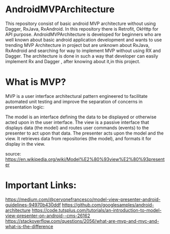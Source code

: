 # AndroidMVPArchitecture
This repository consist of basic android MVP architecture without using Dagger, RxJava, RxAndroid. In this repository there is Retrofit, OkHttp for API purpose. 
AndroidMVPArchitecture is developed for beginners who are well known about basic android application development and wants to use trending MVP Architecture in project but are unknown about RxJava, RxAndroid and searching for way to implement MVP without using RX and Dagger. The architecture is done in such a way that developer can easily implement Rx and Dagger , after knowing about it,in this project.

# What is MVP?
MVP is a user interface architectural pattern engineered to facilitate automated unit testing and improve the separation of concerns in presentation logic:

The model is an interface defining the data to be displayed or otherwise acted upon in the user interface.
The view is a passive interface that displays data (the model) and routes user commands (events) to the presenter to act upon that data.
The presenter acts upon the model and the view. It retrieves data from repositories (the model), and formats it for display in the view.

source: https://en.wikipedia.org/wiki/Model%E2%80%93view%E2%80%93presenter

# Important Links:
https://medium.com/@cervonefrancesco/model-view-presenter-android-guidelines-94970b430ddf
https://github.com/googlesamples/android-architecture
https://code.tutsplus.com/tutorials/an-introduction-to-model-view-presenter-on-android--cms-26162
https://stackoverflow.com/questions/2056/what-are-mvp-and-mvc-and-what-is-the-difference
